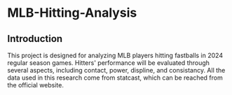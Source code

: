 # MLB-Hitting-Analysis

## Introduction
This project is designed for analyzing MLB players hitting fastballs in 2024 regular season games. Hitters' performance will be evaluated through several aspects, including contact, power, displine, and consistancy. All the data used in this research come from statcast, which can be reached from the official website.
